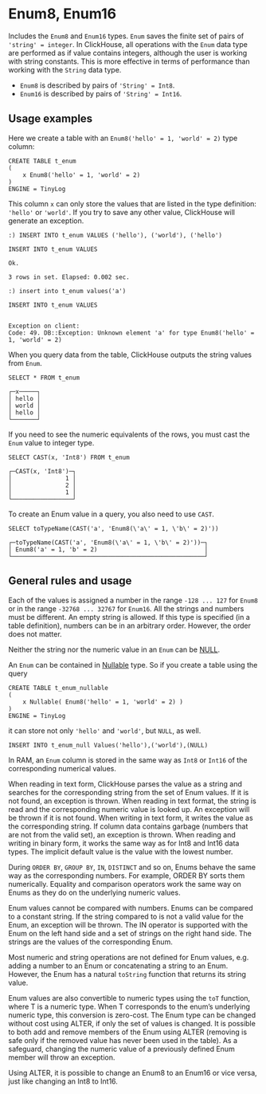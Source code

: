 <a name="data_type-enum"></a>

# Enum8, Enum16

Includes the `Enum8` and `Enum16` types. `Enum` saves the finite set of pairs of `'string' = integer`. In ClickHouse, all operations with the `Enum` data type are performed as if value contains integers, although the user is working with string constants. This is more effective in terms of performance than working with the `String` data type.

- `Enum8` is described by pairs of `'String' = Int8`.
- `Enum16` is described by pairs of `'String' = Int16`.

## Usage examples

Here we create a table with an `Enum8('hello' = 1, 'world' = 2)`  type column:

```
CREATE TABLE t_enum
(
    x Enum8('hello' = 1, 'world' = 2)
)
ENGINE = TinyLog
```

This column `x` can only store the values that are listed in the type definition: `'hello'` or `'world'`. If you try to save any other value, ClickHouse will generate an exception.

```
:) INSERT INTO t_enum VALUES ('hello'), ('world'), ('hello')

INSERT INTO t_enum VALUES

Ok.

3 rows in set. Elapsed: 0.002 sec.

:) insert into t_enum values('a')

INSERT INTO t_enum VALUES


Exception on client:
Code: 49. DB::Exception: Unknown element 'a' for type Enum8('hello' = 1, 'world' = 2)
```

When you query data from the table, ClickHouse outputs the string values from `Enum`.

```
SELECT * FROM t_enum

┌─x─────┐
│ hello │
│ world │
│ hello │
└───────┘
```

If you need to see the numeric equivalents of the rows, you must cast the `Enum` value to integer type.

```
SELECT CAST(x, 'Int8') FROM t_enum

┌─CAST(x, 'Int8')─┐
│               1 │
│               2 │
│               1 │
└─────────────────┘
```

To create an Enum value in a query, you also need to use `CAST`.

```
SELECT toTypeName(CAST('a', 'Enum8(\'a\' = 1, \'b\' = 2)'))

┌─toTypeName(CAST('a', 'Enum8(\'a\' = 1, \'b\' = 2)'))─┐
│ Enum8('a' = 1, 'b' = 2)                              │
└──────────────────────────────────────────────────────┘
```

## General rules and usage

Each of the values is assigned a number in the range `-128 ... 127` for `Enum8` or in the range `-32768 ... 32767` for `Enum16`. All the strings and numbers must be different. An empty string is allowed. If this type is specified (in a table definition), numbers can be in an arbitrary order. However, the order does not matter.

Neither the string nor the numeric value in an `Enum` can be [NULL](../query_language/syntax.md#null-literal).

An `Enum` can be contained in [Nullable](nullable.md#data_type-nullable) type. So if you create a table using the query

```
CREATE TABLE t_enum_nullable
(
    x Nullable( Enum8('hello' = 1, 'world' = 2) )
)
ENGINE = TinyLog
```

it can store not only `'hello'` and `'world'`, but `NULL`, as well.

```
INSERT INTO t_enum_null Values('hello'),('world'),(NULL)
```

In RAM, an `Enum` column is stored in the same way as `Int8` or `Int16` of the corresponding numerical values.

When reading in text form, ClickHouse parses the value as a string and searches for the corresponding string from the set of Enum values. If it is not found, an exception is thrown. When reading in text format, the string is read and the corresponding numeric value is looked up. An exception will be thrown if it is not found.
When writing in text form, it writes the value as the corresponding string. If column data contains garbage (numbers that are not from the valid set), an exception is thrown. When reading and writing in binary form, it works the same way as for Int8 and Int16 data types.
The implicit default value is the value with the lowest number.

During `ORDER BY`, `GROUP BY`, `IN`, `DISTINCT` and so on, Enums behave the same way as the corresponding numbers. For example, ORDER BY sorts them numerically. Equality and comparison operators work the same way on Enums as they do on the underlying numeric values.

Enum values cannot be compared with numbers. Enums can be compared to a constant string. If the string compared to is not a valid value for the Enum, an exception will be thrown. The IN operator is supported with the Enum on the left hand side and a set of strings on the right hand side. The strings are the values of the corresponding Enum.

Most numeric and string operations are not defined for Enum values, e.g. adding a number to an Enum or concatenating a string to an Enum.
However, the Enum has a natural `toString` function that returns its string value.

Enum values are also convertible to numeric types using the `toT` function, where T is a numeric type. When T corresponds to the enum’s underlying numeric type, this conversion is zero-cost.
The Enum type can be changed without cost using ALTER, if only the set of values is changed. It is possible to both add and remove members of the Enum using ALTER (removing is safe only if the removed value has never been used in the table). As a safeguard, changing the numeric value of a previously defined Enum member will throw an exception.

Using ALTER, it is possible to change an Enum8 to an Enum16 or vice versa, just like changing an Int8 to Int16.

